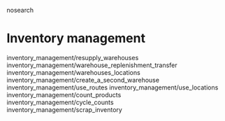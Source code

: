 nosearch  

# Inventory management

<div class="toctree" titlesonly="">

inventory_management/resupply_warehouses
inventory_management/warehouse_replenishment_transfer
inventory_management/warehouses_locations
inventory_management/create_a_second_warehouse
inventory_management/use_routes inventory_management/use_locations
inventory_management/count_products inventory_management/cycle_counts
inventory_management/scrap_inventory

</div>
